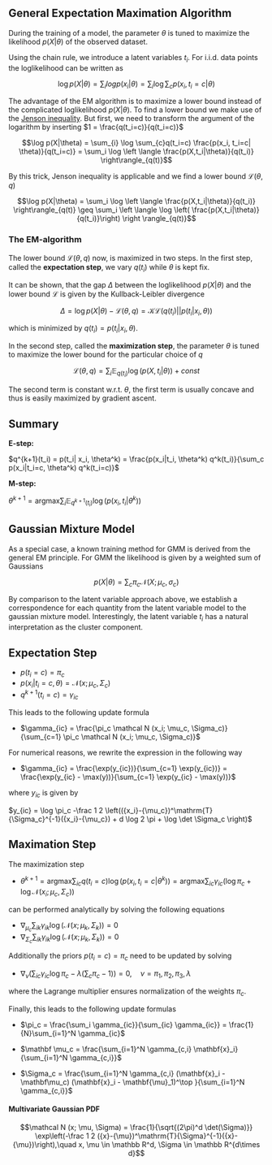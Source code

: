 ## General Expectation Maximation Algorithm

During the training of a model, the parameter $\theta$ is tuned to maximize the likelihood $p(X|\theta)$ of the observed dataset. 

Using the chain rule, we introduce a latent variables $t_i$. For i.i.d. data points the loglikelihood can be written as

$$\log p(X|\theta) = \sum_i log p(x_i|\theta) = \sum_{i} \log \sum_{c}p(x_i, t_i=c| \theta)$$

The advantage of the EM algorithm is to maximize a lower bound instead of the complicated loglikelihood $p(X|\theta)$. To find a lower bound we make use of the [Jenson inequality](https://en.wikipedia.org/wiki/Jensen%27s_inequality). But first, we need to transform the argument of the logarithm by inserting $1 = \frac{q(t_i=c)}{q(t_i=c)}$

$$\log p(X|\theta) = \sum_{i} \log \sum_{c}q(t_i=c) \frac{p(x_i, t_i=c| \theta)}{q(t_i=c)} = \sum_i \log \left \langle \frac{p(X,t_i|\theta)}{q(t_i)} \right\rangle_{q(t)}$$

By this trick, Jenson inequality is applicable and we find a lower bound $\mathcal L(\theta, q)$

$$\log p(X|\theta) = \sum_i \log \left \langle \frac{p(X,t_i|\theta)}{q(t_i)} \right\rangle_{q(t)} \geq \sum_i \left \langle \log \left( \frac{p(X,t_i|\theta)}{q(t_i)}\right) \right \rangle_{q(t)}$$

### The EM-algorithm

The lower bound $\mathcal L (\theta, q)$ now, is maximized in two steps. In the first step, called the **expectation step**,  we vary $q(t_i)$ while $\theta$ is kept fix. 

It can be shown, that the gap $\Delta$ between the loglikelihood $p(X|\theta)$ and the lower bound $\mathcal L$ is given by the Kullback-Leibler divergence

$$\Delta = \log p(X|\theta) - \mathcal L(\theta, q) = \mathcal{KL}\left(q(t_i) || p(t_i| x_i, \theta)\right)$$

which is minimized by $q(t_i) = p(t_i| x_i, \theta)$.

In the second step, called the **maximization step**, the parameter $\theta$ is tuned to maximize the lower bound for the particular choice of $q$

$$\mathcal L(\theta, q) = \sum_i \mathbb E_{q(t_i)} \log \left(p(X,t_i|\theta)\right) + const$$

The second term is constant w.r.t. $\theta$, the first term is usually concave and thus is easily maximized by gradient ascent.

## Summary

**E-step:**

$q^{k+1}(t_i) = p(t_i| x_i, \theta^k) = \frac{p(x_i|t_i, \theta^k) q^k(t_i)}{\sum_c p(x_i|t_i=c, \theta^k) q^k(t_i=c)}$

**M-step:**

$\theta^{k+1} = \text{argmax} \sum_i \mathbb E_{q^{k+1}(t_i)} \log \left(p(x_i,t_i|\theta^k)\right)$


## Gaussian Mixture Model
As a special case, a known training method for GMM is derived from the general EM principle. For GMM the likelihood is given by a weighted sum of Gaussians

$$p(X|\theta) = \sum_c \pi_c \mathcal N (X; \mu_c, \sigma_c)$$

By comparison to the latent variable approach above, we establish a correspondence for each quantity from the latent variable model to the gaussian mixture model. Interestingly, the latent variable $t_i$ has a natural interpretation as the cluster component.

## Expectation Step

+ $p(t_i = c) = \pi_c$
+ $p(x_i | t_i = c, \theta) = \mathcal N (x; \mu_c, \Sigma_c)$
+ $q^{k+1}(t_i = c) = \gamma_{ic}$

This leads to the following update formula

+ $\gamma_{ic} = \frac{\pi_c \mathcal N (x_i; \mu_c, \Sigma_c)}{\sum_{c=1} \pi_c \mathcal N (x_i; \mu_c, \Sigma_c)}$

For numerical reasons, we rewrite the expression in the following way

+ $\gamma_{ic} = \frac{\exp(y_{ic})}{\sum_{c=1} \exp(y_{ic})} = \frac{\exp(y_{ic} - \max(y))}{\sum_{c=1} \exp(y_{ic} - \max(y))}$

where $y_{ic}$ is given by

$y_{ic} = \log \pi_c -\frac 1 2 \left(({x_i}-{\mu_c})^\mathrm{T}{\Sigma_c}^{-1}({x_i}-{\mu_c}) + d \log 2 \pi + \log \det \Sigma_c \right)$

## Maximation Step

The maximization step

+ $\theta^{k+1} = \text{argmax} \sum_{ic} q(t_i = c) \log \left(p(x_i,t_i=c|\theta^k)\right) = \text{argmax} \sum_{ic} \gamma_{ic}\left(\log \pi_{c} + \log \mathcal N (x_i; \mu_c, \Sigma_c)\right)$

can be performed analytically by solving the following equations

+ $\nabla_{\mu_{c}} \sum_{ik} \gamma_{ik} \log \left(\mathcal N (x; \mu_k, \Sigma_k)\right) = 0$
+ $\nabla_{\Sigma_{c}} \sum_{ik} \gamma_{ik} \log \left(\mathcal N (x; \mu_k, \Sigma_k)\right) = 0$

Additionally the priors $p(t_i = c) = \pi_c$ need to be updated by solving

+ $\nabla_{\nu} \left( \sum_{ic}  \gamma_{ic} \log \pi_c - \lambda \left(\sum_c \pi_c -1 \right)\right) = 0, \quad \nu = \pi_1, \pi_2, \pi_3, \lambda$

where the Lagrange multiplier ensures normalization of the weights $\pi_c$.

Finally, this leads to the following update formulas

+ $\pi_c = \frac{\sum_i \gamma_{ic}}{\sum_{ic} \gamma_{ic}} = \frac{1}{N}\sum_{i=1}^N \gamma_{ic}$

+ $\mathbf \mu_c = \frac{\sum_{i=1}^N \gamma_{c,i} \mathbf{x}_i}{\sum_{i=1}^N \gamma_{c,i}}$

+ $\Sigma_c = \frac{\sum_{i=1}^N \gamma_{c,i} (\mathbf{x}_i - \mathbf\mu_c) (\mathbf{x}_i - \mathbf{\mu}_1)^\top }{\sum_{i=1}^N \gamma_{c,i}}$


#### Multivariate Gaussian PDF

$$\mathcal N (x; \mu, \Sigma) = \frac{1}{\sqrt{(2\pi)^d \det(\Sigma)}} \exp\left(-\frac 1 2 ({x}-{\mu})^\mathrm{T}{\Sigma}^{-1}({x}-{\mu})\right),\quad x, \mu \in \mathbb R^d, \Sigma \in \mathbb R^{d\times d}$$